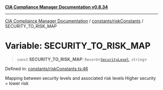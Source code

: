 [**CIA Compliance Manager Documentation v0.8.34**](../../../README.md)

***

[CIA Compliance Manager Documentation](../../../modules.md) / [constants/riskConstants](../README.md) / SECURITY\_TO\_RISK\_MAP

# Variable: SECURITY\_TO\_RISK\_MAP

> `const` **SECURITY\_TO\_RISK\_MAP**: `Record`\<[`SecurityLevel`](../../../types/cia/type-aliases/SecurityLevel.md), `string`\>

Defined in: [constants/riskConstants.ts:46](https://github.com/Hack23/cia-compliance-manager/blob/a33140701dae02a85d2f0d957645dda4d2c4da41/src/constants/riskConstants.ts#L46)

Mapping between security levels and associated risk levels
Higher security = lower risk
